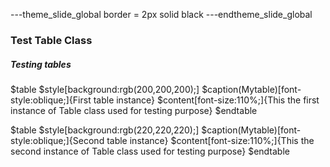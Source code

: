 ---theme_slide_global
border = 2px solid black
---endtheme_slide_global

### Test Table Class

##### Testing tables

$table
$style[background:rgb(200,200,200);]
$caption(Mytable)[font-style:oblique;]{First table instance}
$content[font-size:110%;]{This the first instance of Table class used for testing purpose}
$endtable

$table
$style[background:rgb(220,220,220);]
$caption(Mytable)[font-style:oblique;]{Second table instance}
$content[font-size:110%;]{This the second instance of Table class used for testing purpose}
$endtable
